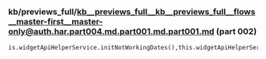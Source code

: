 ### kb/previews_full/kb__previews_full__kb__previews_full__flows__master-first__master-only@auth.har.part004.md.part001.md.part001.md (part 002)

```md
is.widgetApiHelperService.initNotWorkingDates(),this.widgetApiHelperService.initFirstStepAlways(!!this.currentBookform.gro
```

```
